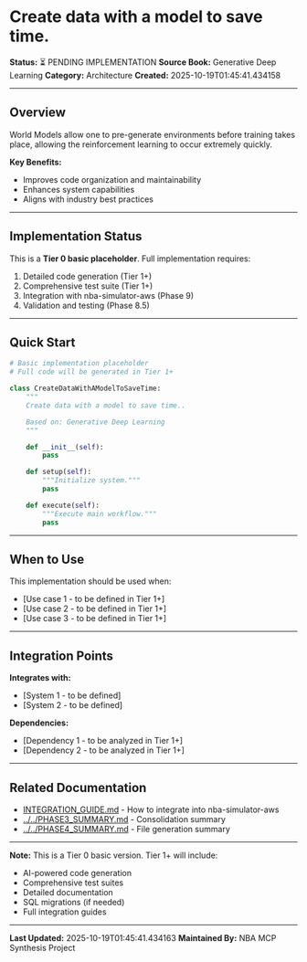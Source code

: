 # Create data with a model to save time.

**Status:** ⏳ PENDING IMPLEMENTATION
**Source Book:** Generative Deep Learning
**Category:** Architecture
**Created:** 2025-10-19T01:45:41.434158

---

## Overview

World Models allow one to pre-generate environments before training takes place, allowing the reinforcement learning to occur extremely quickly.

**Key Benefits:**
- Improves code organization and maintainability
- Enhances system capabilities
- Aligns with industry best practices

---

## Implementation Status

This is a **Tier 0 basic placeholder**. Full implementation requires:
1. Detailed code generation (Tier 1+)
2. Comprehensive test suite (Tier 1+)
3. Integration with nba-simulator-aws (Phase 9)
4. Validation and testing (Phase 8.5)

---

## Quick Start

```python
# Basic implementation placeholder
# Full code will be generated in Tier 1+

class CreateDataWithAModelToSaveTime:
    """
    Create data with a model to save time..

    Based on: Generative Deep Learning
    """

    def __init__(self):
        pass

    def setup(self):
        """Initialize system."""
        pass

    def execute(self):
        """Execute main workflow."""
        pass
```

---

## When to Use

This implementation should be used when:
- [Use case 1 - to be defined in Tier 1+]
- [Use case 2 - to be defined in Tier 1+]
- [Use case 3 - to be defined in Tier 1+]

---

## Integration Points

**Integrates with:**
- [System 1 - to be defined]
- [System 2 - to be defined]

**Dependencies:**
- [Dependency 1 - to be analyzed in Tier 1+]
- [Dependency 2 - to be analyzed in Tier 1+]

---

## Related Documentation

- [INTEGRATION_GUIDE.md](INTEGRATION_GUIDE.md) - How to integrate into nba-simulator-aws
- [../../PHASE3_SUMMARY.md](../../PHASE3_SUMMARY.md) - Consolidation summary
- [../../PHASE4_SUMMARY.md](../../PHASE4_SUMMARY.md) - File generation summary

---

**Note:** This is a Tier 0 basic version. Tier 1+ will include:
- AI-powered code generation
- Comprehensive test suites
- Detailed documentation
- SQL migrations (if needed)
- Full integration guides

---

**Last Updated:** 2025-10-19T01:45:41.434163
**Maintained By:** NBA MCP Synthesis Project

